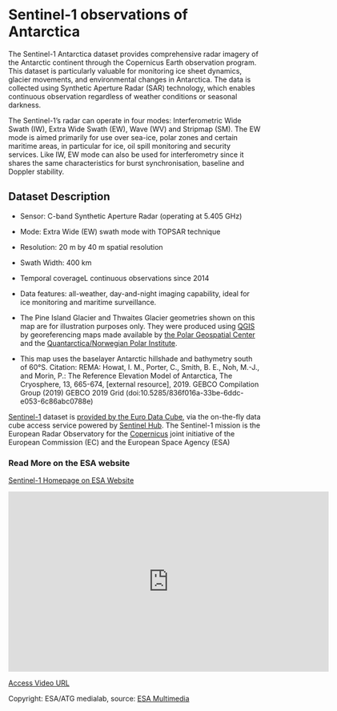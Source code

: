 # Sentinel-1 observations of Antarctica

The Sentinel-1 Antarctica dataset provides comprehensive radar imagery of the Antarctic continent through the Copernicus Earth observation program. This dataset is particularly valuable for monitoring ice sheet dynamics, glacier movements, and environmental changes in Antarctica. The data is collected using Synthetic Aperture Radar (SAR) technology, which enables continuous observation regardless of weather conditions or seasonal darkness.

The Sentinel-1’s radar can operate in four modes: Interferometric Wide Swath (IW), Extra Wide Swath (EW), Wave (WV) and Stripmap (SM). The EW mode is aimed primarily for use over sea-ice, polar zones and certain maritime areas, in particular for ice, oil spill monitoring and security services. Like IW, EW mode can also be used for interferometry since it shares the same characteristics for burst synchronisation, baseline and Doppler stability.

## Dataset Description
- Sensor: C-band Synthetic Aperture Radar (operating at 5.405 GHz)
- Mode: Extra Wide (EW) swath mode with TOPSAR technique
- Resolution: 20 m by 40 m spatial resolution
- Swath Width: 400 km
- Temporal coverageL continuous observations since 2014
- Data features: all-weather, day-and-night imaging capability, ideal for ice monitoring and maritime surveillance.

- The Pine Island Glacier and Thwaites Glacier geometries shown on this map are for illustration purposes only. They were produced using [QGIS](http://www.qgis.org) by georeferencing maps made available by [the Polar Geospatial Center](https://data.pgc.umn.edu/maps/antarctica/pgc/19/preview/Thwaites%20Glacier%20Regional.jpg) and  the [Quantarctica/Norwegian Polar Institute](https://www.carbonbrief.org/guest-post-how-close-is-the-west-antarctic-ice-sheet-to-a-tipping-point/).

- This map uses the baselayer Antarctic hillshade and bathymetry south of 60°S. Citation: REMA: Howat, I. M., Porter, C., Smith, B. E., Noh, M.-J., and Morin, P.: The Reference Elevation Model of Antarctica, The Cryosphere, 13, 665-674, [external resource], 2019.  GEBCO Compilation Group (2019) GEBCO 2019 Grid (doi:10.5285/836f016a-33be-6ddc-e053-6c86abc0788e) 



[Sentinel-1](https://docs.sentinel-hub.com/api/latest/data/sentinel-1-grd/) dataset is [provided by the Euro Data Cube](https://eurodatacube.com/documentation/analysis-ready-data), via the on-the-fly data cube access service powered by [Sentinel Hub](https://www.sentinel-hub.com/). The Sentinel-1 mission is the European Radar Observatory for the [Copernicus](https://www.copernicus.eu/en) joint initiative of the European Commission (EC) and the European Space Agency (ESA) 


### Read More on the ESA website

[Sentinel-1 Homepage on ESA Website](https://www.esa.int/Applications/Observing_the_Earth/Copernicus/Sentinel-1)


<iframe src="https://www.esa.int/content/view/embedjw/428481" width="640" height="360" frameborder="0"></iframe>

[Access Video URL](https://www.esa.int/content/view/embedjw/428481)

Copyright: ESA/ATG medialab, source: [ESA Multimedia](https://dlmultimedia.esa.int/download/public/videos/2014/03/026/1403_026_AR_EN.mp4)





